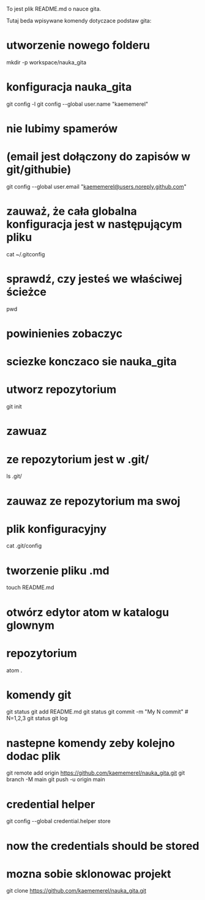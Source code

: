 To jest plik README.md o nauce gita.

Tutaj beda wpisywane komendy dotyczace podstaw gita:

# utworzenie nowego folderu
mkdir -p workspace/nauka_gita

# konfiguracja nauka_gita
git config -l
git config --global user.name "kaememerel"
# nie lubimy spamerów
# (email jest dołączony do zapisów w git/githubie)
git config --global user.email "kaememerel@users.noreply.github.com"

# zauważ, że cała globalna konfiguracja jest w następującym pliku
cat ~/.gitconfig

# sprawdź, czy jesteś we właściwej ścieżce
pwd

# powinienies zobaczyc
# sciezke konczaco sie nauka_gita

# utworz repozytorium
git init

# zawuaz
# ze repozytorium jest w .git/
ls .git/

# zauwaz ze repozytorium ma swoj
# plik konfiguracyjny
cat .git/config

# tworzenie pliku .md
touch README.md

# otwórz edytor atom w katalogu glownym
# repozytorium
atom .

# komendy git
git status
git add README.md
git status
git commit -m "My N commit" # N=1,2,3
git status
git log

# nastepne komendy zeby kolejno dodac plik
git remote add origin https://github.com/kaememerel/nauka_gita.git
git branch -M main
git push -u origin main

# credential helper
git config --global credential.helper store

# now the credentials should be stored

# mozna sobie sklonowac projekt
git clone https://github.com/kaememerel/nauka_gita.git
